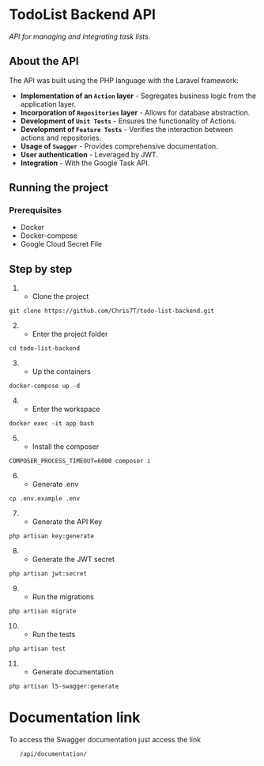 # TodoList Backend API

_API for managing and integrating task lists._

## About the API

The API was built using the PHP language with the Laravel framework:

- **Implementation of an `Action` layer** - Segregates business logic from the application layer.
- **Incorporation of `Repositories` layer** - Allows for database abstraction.
- **Development of `Unit Tests`** - Ensures the functionality of Actions.
- **Development of `Feature Tests`** - Verifies the interaction between actions and repositories.
- **Usage of `Swagger`** - Provides comprehensive documentation.
- **User authentication** - Leveraged by JWT.
- **Integration** - With the Google Task API.

## Running the project

### Prerequisites

- Docker
- Docker-compose
- Google Cloud Secret File

## Step by step

1. - Clone the project
```
git clone https://github.com/Chris7T/todo-list-backend.git
```
2. - Enter the project folder
```
cd todo-list-backend
```
3. - Up the containers
```
docker-compose up -d
```
4. - Enter the workspace
```
docker exec -it app bash
```
5. - Install the composer
```
COMPOSER_PROCESS_TIMEOUT=6000 composer i
```
6. - Generate .env
```
cp .env.example .env
```
7. - Generate the API Key
```
php artisan key:generate
```
8. - Generate the JWT secret
```
php artisan jwt:secret
```
9. - Run the migrations
```
php artisan migrate
```
10. - Run the tests
```
php artisan test
```
11. - Generate documentation
```
php artisan l5-swagger:generate
```


# Documentation link

To access the Swagger documentation just access the link

```
   /api/documentation/
```
